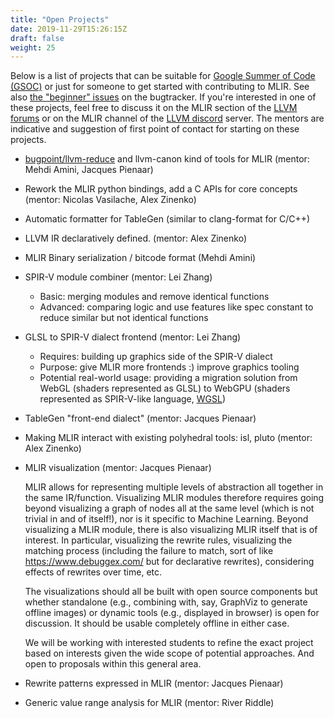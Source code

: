```yaml
---
title: "Open Projects"
date: 2019-11-29T15:26:15Z
draft: false
weight: 25
---
```


Below is a list of projects that can be suitable for [Google Summer of Code
(GSOC)](https://summerofcode.withgoogle.com/) or just for someone to get started
with contributing to MLIR. See also [the "beginner" issues](https://bugs.llvm.org/buglist.cgi?keywords=beginner%2C%20&keywords_type=allwords&list_id=176893&product=MLIR&query_format=advanced&resolution=---)
on the bugtracker.
If you're interested in one of these projects, feel free to discuss it on
the MLIR section of the [LLVM forums](https://llvm.discourse.group/c/mlir/31)
or on the MLIR channel of the [LLVM discord](https://discord.gg/xS7Z362)
server. The mentors are indicative and suggestion of first point of contact for
starting on these projects.

* [bugpoint/llvm-reduce](https://llvm.org/docs/BugpointRedesign.html) and
  llvm-canon kind of tools for MLIR (mentor: Mehdi Amini, Jacques Pienaar)
* Rework the MLIR python bindings, add a C APIs for core concepts (mentor:
Nicolas Vasilache, Alex Zinenko)
* Automatic formatter for TableGen (similar to clang-format for C/C++)
* LLVM IR declaratively defined. (mentor: Alex Zinenko)
* MLIR Binary serialization / bitcode format (Mehdi Amini)
* SPIR-V module combiner (mentor: Lei Zhang)
  * Basic: merging modules and remove identical functions
  * Advanced: comparing logic and use features like spec constant to reduce
  similar but not identical functions
* GLSL to SPIR-V dialect frontend (mentor: Lei Zhang)
  * Requires: building up graphics side of the SPIR-V dialect
  * Purpose: give MLIR more frontends :) improve graphics tooling
  * Potential real-world usage: providing a migration solution from WebGL
  (shaders represented as GLSL) to WebGPU (shaders represented as SPIR-V-like language, [WGSL](https://gpuweb.github.io/gpuweb/wgsl.html))
* TableGen "front-end dialect" (mentor: Jacques Pienaar)
* Making MLIR interact with existing polyhedral tools: isl, pluto (mentor: Alex Zinenko)
* MLIR visualization (mentor: Jacques Pienaar)

  MLIR allows for representing multiple levels of abstraction all together in the same IR/function. Visualizing MLIR modules therefore requires going beyond visualizing a graph of nodes all at the same level (which is not trivial in and of itself!), nor is it specific to Machine Learning. Beyond visualizing a MLIR module, there is also visualizing MLIR itself that is of interest. In particular, visualizing the rewrite rules, visualizing the matching process (including the failure to match, sort of like https://www.debuggex.com/ but for declarative rewrites), considering effects of rewrites over time, etc.

  The visualizations should all be built with open source components but whether standalone (e.g., combining with, say, GraphViz to generate offline images) or dynamic tools (e.g., displayed in browser) is open for discussion. It should be usable completely offline in either case.
	
	We will be working with interested students to refine the exact project based on interests given the wide scope of potential approaches. And open to proposals within this general area.

* Rewrite patterns expressed in MLIR (mentor: Jacques Pienaar)
* Generic value range analysis for MLIR (mentor: River Riddle)

